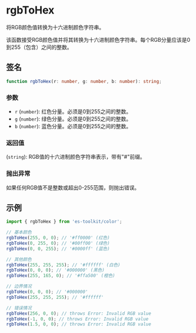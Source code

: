 # rgbToHex

将RGB颜色值转换为十六进制颜色字符串。

该函数接受RGB颜色值并将其转换为十六进制颜色字符串。每个RGB分量应该是0到255（包含）之间的整数。

## 签名

```typescript
function rgbToHex(r: number, g: number, b: number): string;
```

### 参数

- `r` (`number`): 红色分量。必须是0到255之间的整数。
- `g` (`number`): 绿色分量。必须是0到255之间的整数。
- `b` (`number`): 蓝色分量。必须是0到255之间的整数。

### 返回值

(`string`): RGB值的十六进制颜色字符串表示，带有"#"前缀。

### 抛出异常

如果任何RGB值不是整数或超出0-255范围，则抛出错误。

## 示例

```typescript
import { rgbToHex } from 'es-toolkit/color';

// 基本颜色
rgbToHex(255, 0, 0); // '#ff0000' (红色)
rgbToHex(0, 255, 0); // '#00ff00' (绿色)
rgbToHex(0, 0, 255); // '#0000ff' (蓝色)

// 其他颜色
rgbToHex(255, 255, 255); // '#ffffff' (白色)
rgbToHex(0, 0, 0); // '#000000' (黑色)
rgbToHex(255, 165, 0); // '#ffa500' (橙色)

// 边界情况
rgbToHex(0, 0, 0); // '#000000'
rgbToHex(255, 255, 255); // '#ffffff'

// 错误情况
rgbToHex(256, 0, 0); // throws Error: Invalid RGB value
rgbToHex(-1, 0, 0); // throws Error: Invalid RGB value
rgbToHex(1.5, 0, 0); // throws Error: Invalid RGB value
```
